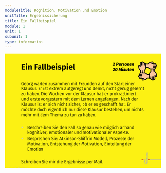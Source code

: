 ```yaml
---
moduleTitle: Kognition, Motivation und Emotion
unitTitle: Ergebnissicherung
title: Ein Fallbeispiel
module: 1
unit: 1
subunit: 1
type: information
---
```


![](ein_fallbeispiel.PNG)

